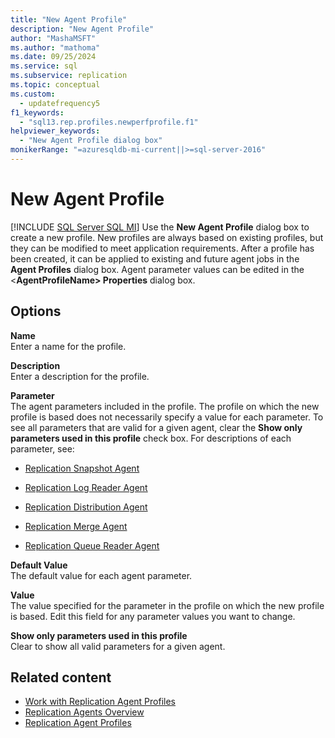 ```yaml
---
title: "New Agent Profile"
description: "New Agent Profile"
author: "MashaMSFT"
ms.author: "mathoma"
ms.date: 09/25/2024
ms.service: sql
ms.subservice: replication
ms.topic: conceptual
ms.custom:
  - updatefrequency5
f1_keywords:
  - "sql13.rep.profiles.newperfprofile.f1"
helpviewer_keywords:
  - "New Agent Profile dialog box"
monikerRange: "=azuresqldb-mi-current||>=sql-server-2016"
---
```

# New Agent Profile
[!INCLUDE [SQL Server SQL MI](../../includes/applies-to-version/sql-asdbmi.md)]
  Use the **New Agent Profile** dialog box to create a new profile. New profiles are always based on existing profiles, but they can be modified to meet application requirements. After a profile has been created, it can be applied to existing and future agent jobs in the **Agent Profiles** dialog box. Agent parameter values can be edited in the \<**AgentProfileName> Properties** dialog box.  
  
## Options  
 **Name**  
 Enter a name for the profile.  
  
 **Description**  
 Enter a description for the profile.  
  
 **Parameter**  
 The agent parameters included in the profile. The profile on which the new profile is based does not necessarily specify a value for each parameter. To see all parameters that are valid for a given agent, clear the **Show only parameters used in this profile** check box. For descriptions of each parameter, see:  
  
-   [Replication Snapshot Agent](../../relational-databases/replication/agents/replication-snapshot-agent.md)  
  
-   [Replication Log Reader Agent](../../relational-databases/replication/agents/replication-log-reader-agent.md)  
  
-   [Replication Distribution Agent](../../relational-databases/replication/agents/replication-distribution-agent.md)  
  
-   [Replication Merge Agent](../../relational-databases/replication/agents/replication-merge-agent.md)  
  
-   [Replication Queue Reader Agent](../../relational-databases/replication/agents/replication-queue-reader-agent.md)  
  
 **Default Value**  
 The default value for each agent parameter.  
  
 **Value**  
 The value specified for the parameter in the profile on which the new profile is based. Edit this field for any parameter values you want to change.  
  
 **Show only parameters used in this profile**  
 Clear to show all valid parameters for a given agent.  
  
## Related content

- [Work with Replication Agent Profiles](../../relational-databases/replication/agents/work-with-replication-agent-profiles.md)
- [Replication Agents Overview](../../relational-databases/replication/agents/replication-agents-overview.md)
- [Replication Agent Profiles](../../relational-databases/replication/agents/replication-agent-profiles.md)
